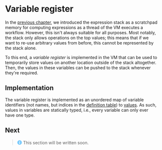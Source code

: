 # Variable register
In the [previous chapter](./stack.md), we introduced the expression stack as a scratchpad memory for computing expressions as a thread of the VM executes a workflow. However, this isn't always suitable for all purposes. Most notably, the stack only allows operations on the top values; this means that if we want to re-use arbitrary values from before, this cannot be represented by the stack alone.

To this end, a _variable register_ is implemented in the VM that can be used to temporarily store values on another location outside of the stack altogether. Then, the values in these variables can be pushed to the stack whenever they're required.


## Implementation
The variable register is implemented as an unordered map of variable identifiers (not names, but indices in the [definition table](../../spec/wir/schema.md#the-symtable)) to [values](./stack.md#values-and-fullvalues). As such, values in variables are statically typed, i.e., every variable can only ever have one type.




## Next
> <img src="../../assets/img/info.png" alt="info" width="16" style="margin-top: 2px; margin-bottom: -2px"/> This section will be written soon.
